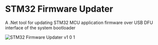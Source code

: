 # STM32 Firmware Updater

A .Net tool for updating STM32 MCU application firmware over USB DFU interface of the system bootloader

![STM32 Firmware Updater v1 0 1](https://user-images.githubusercontent.com/51051655/80016844-82879900-84f5-11ea-903b-a388408f4ec2.png)
